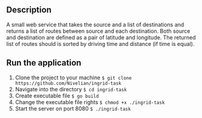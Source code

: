 ## Description
A small web service that takes the source and a list of destinations
and returns a list of routes between source and each destination. Both source and
destination are defined as a pair of latitude and longitude. The returned list of routes
should is sorted by driving time and distance (if time is equal).

## Run the application
1. Clone the project to your machine ```$ git clone https://github.com/Nivelian/ingrid-task```
2. Navigate into the directory ```$ cd ingrid-task```
3. Create executable file ```$ go build```
4. Change the executable file rights ```$ chmod +x ./ingrid-task```
5. Start the server on port 8080 ```$ ./ingrid-task```
